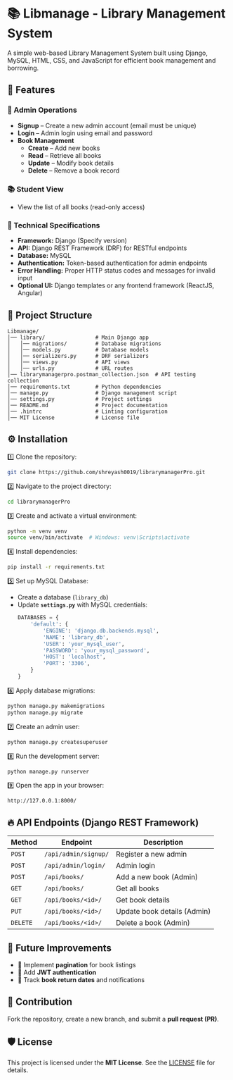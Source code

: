 # 📚 Libmanage - Library Management System

A simple web-based Library Management System built using Django, MySQL, HTML, CSS, and JavaScript for efficient book management and borrowing.

## 🚀 Features

### 🔐 Admin Operations
- **Signup** – Create a new admin account (email must be unique)
- **Login** – Admin login using email and password
- **Book Management**
  - **Create** – Add new books
  - **Read** – Retrieve all books
  - **Update** – Modify book details
  - **Delete** – Remove a book record

### 📚 Student View
- View the list of all books (read-only access)

### 🔧 Technical Specifications
- **Framework:** Django (Specify version)
- **API:** Django REST Framework (DRF) for RESTful endpoints
- **Database:** MySQL
- **Authentication:** Token-based authentication for admin endpoints
- **Error Handling:** Proper HTTP status codes and messages for invalid input
- **Optional UI:** Django templates or any frontend framework (ReactJS, Angular)

## 📁 Project Structure
```
Libmanage/
│── library/                # Main Django app
│   │── migrations/         # Database migrations
│   │── models.py           # Database models
│   │── serializers.py      # DRF serializers
│   │── views.py            # API views
│   │── urls.py             # URL routes
│── librarymanagerpro.postman_collection.json  # API testing collection
│── requirements.txt        # Python dependencies
│── manage.py               # Django management script
│── settings.py             # Project settings
│── README.md               # Project documentation
│── .hintrc                 # Linting configuration
│── MIT License             # License file
```

## ⚙️ Installation

1️⃣ Clone the repository:
```sh
git clone https://github.com/shreyash0019/librarymanagerPro.git
```

2️⃣ Navigate to the project directory:
```sh
cd librarymanagerPro
```

3️⃣ Create and activate a virtual environment:
```sh
python -m venv venv
source venv/bin/activate  # Windows: venv\Scripts\activate
```

4️⃣ Install dependencies:
```sh
pip install -r requirements.txt
```

5️⃣ Set up MySQL Database:
- Create a database (`library_db`)
- Update **`settings.py`** with MySQL credentials:
  ```python
  DATABASES = {
      'default': {
          'ENGINE': 'django.db.backends.mysql',
          'NAME': 'library_db',
          'USER': 'your_mysql_user',
          'PASSWORD': 'your_mysql_password',
          'HOST': 'localhost',
          'PORT': '3306',
      }
  }
  ```

6️⃣ Apply database migrations:
```sh
python manage.py makemigrations
python manage.py migrate
```

7️⃣ Create an admin user:
```sh
python manage.py createsuperuser
```

8️⃣ Run the development server:
```sh
python manage.py runserver
```

9️⃣ Open the app in your browser:
```
http://127.0.0.1:8000/
```

## 🔥 API Endpoints (Django REST Framework)

| Method | Endpoint | Description |
|--------|----------|-------------|
| `POST` | `/api/admin/signup/` | Register a new admin |
| `POST` | `/api/admin/login/` | Admin login |
| `POST` | `/api/books/` | Add a new book (Admin) |
| `GET` | `/api/books/` | Get all books |
| `GET` | `/api/books/<id>/` | Get book details |
| `PUT` | `/api/books/<id>/` | Update book details (Admin) |
| `DELETE` | `/api/books/<id>/` | Delete a book (Admin) |

## 🎯 Future Improvements
- 🔹 Implement **pagination** for book listings
- 🔹 Add **JWT authentication**
- 🔹 Track **book return dates** and notifications

## 🤝 Contribution
Fork the repository, create a new branch, and submit a **pull request (PR)**.

## 🛡️ License
This project is licensed under the **MIT License**.
See the [LICENSE](https://github.com/shreyash0019/librarymanagerPro/blob/master/MIT%20License) file for details.

